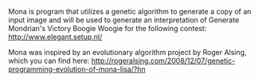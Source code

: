
Mona is program that utilizes a genetic algorithm to generate a copy of an input image and will be used to generate an interpretation of Generate Mondrian's Victory Boogie Woogie for the following contest: http://www.elegant.setup.nl/

Mona was inspired by an evolutionary algorithm project by Roger Alsing, which you can find here: http://rogeralsing.com/2008/12/07/genetic-programming-evolution-of-mona-lisa/?hn

